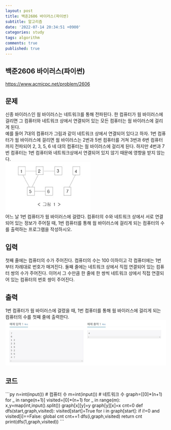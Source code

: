 ```yaml
---
layout: post
title: 백준2606 바이러스(파이썬)
subtitle: 알고리즘
date: '2022-07-14 20:34:51 +0900'
categories: study
tags: algorithm
comments: true
published: true
---
```

## 백준2606 바이러스(파이썬)
<a href="https://www.acmicpc.net/problem/2606">https://www.acmicpc.net/problem/2606</a>
<h2>문제</h2>
신종 바이러스인 웜 바이러스는 네트워크를 통해 전파된다. 한 컴퓨터가 웜 바이러스에 걸리면 그 컴퓨터와 네트워크 상에서 연결되어 있는 모든 컴퓨터는 웜 바이러스에 걸리게 된다.<br>
예를 들어 7대의 컴퓨터가 그림과 같이 네트워크 상에서 연결되어 있다고 하자. 1번 컴퓨터가 웜 바이러스에 걸리면 웜 바이러스는 2번과 5번 컴퓨터를 거쳐 3번과 6번 컴퓨터까지 전파되어 2, 3, 5, 6 네 대의 컴퓨터는 웜 바이러스에 걸리게 된다. 하지만 4번과 7번 컴퓨터는 1번 컴퓨터와 네트워크상에서 연결되어 있지 않기 때문에 영향을 받지 않는다.<br>
<img src="/assets/img/baek2606-1.jpg" title="baek2606-1" alt="baek2606-1"/><br>
어느 날 1번 컴퓨터가 웜 바이러스에 걸렸다. 컴퓨터의 수와 네트워크 상에서 서로 연결되어 있는 정보가 주어질 때, 1번 컴퓨터를 통해 웜 바이러스에 걸리게 되는 컴퓨터의 수를 출력하는 프로그램을 작성하시오.<br>
<h2>입력</h2>
첫째 줄에는 컴퓨터의 수가 주어진다. 컴퓨터의 수는 100 이하이고 각 컴퓨터에는 1번 부터 차례대로 번호가 매겨진다. 둘째 줄에는 네트워크 상에서 직접 연결되어 있는 컴퓨터 쌍의 수가 주어진다. 이어서 그 수만큼 한 줄에 한 쌍씩 네트워크 상에서 직접 연결되어 있는 컴퓨터의 번호 쌍이 주어진다.<br>
<h2>출력</h2>
1번 컴퓨터가 웜 바이러스에 걸렸을 때, 1번 컴퓨터를 통해 웜 바이러스에 걸리게 되는 컴퓨터의 수를 첫째 줄에 출력한다.<br>
<img src="/assets/img/baek2606-2.jpg" title="baek2606-2" alt="baek2606-2"/><br>
<h2>코드</h2>
```py
n=int(input()) # 컴퓨터 수
m=int(input()) # 네트워크 수
graph=[[0]*(n+1) for _ in range(n+1)]
visited=[0]*(n+1)
for _ in range(m):
    x,y=map(int,input().split())
    graph[x][y]=y
    graph[y][x]=x
cnt=0
def dfs(start,graph,visited):
    visited[start]=True
    for i in graph[start]:
        if i!=0 and visited[i]==False:
            global cnt
            cnt+=1
            dfs(i,graph,visited)
    return cnt
print(dfs(1,graph,visited)) 
```



